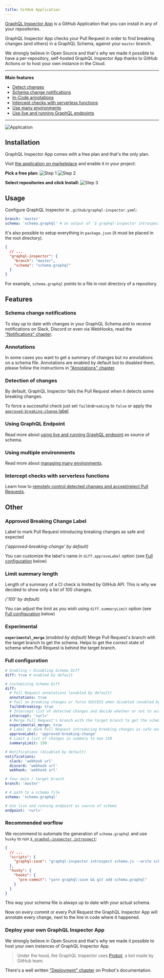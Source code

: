 ```yaml
---
title: GitHub Application
---
```


[GraphQL Inspector App](https://github.com/apps/graphql-inspector) is a GitHub Application that you can install in any of your repositories.

GraphQL Inspector App checks your Pull Request in order to find breaking changes (and others) in a GraphQL Schema, against your `master` branch.

We strongly believe in Open Source and that's why we made it possible to have a per-repository, self-hosted GraphQL Inspector App thanks to GitHub Actions or to host your own instance in the Cloud.

---

**Main features**

- [Detect changes](#detection-of-changes)
- [Schema change notifications](#schema-change-notifications)
- [In-Code annotations](#annotations)
- [Intercept checks with serverless functions](../recipes/intercept.md)
- [Use many environments](../recipes/environments.md)
- [Use live and running GraphQL endpoints](../recipes/endpoints.md)

---

![Application](/img/github/app-action.jpg)

## Installation

GraphQL Inspector App comes with a free plan and that's the only plan.

Visit [the application on marketplace](https://github.com/marketplace/graphql-inspector) and enable it in your project:

**Pick a free plan:**
![Step 1](/img/github/app-setup-plan.jpg)
![Step 2](/img/github/app-install.jpg)

**Select repositories and click Install:**
![Step 3](/img/github/app-repositories.jpg)

## Usage

Configure GraphQL Inspector in `.github/graphql-inspector.yaml`:

```yaml
branch: 'master'
schema: 'schema.graphql' # an output of `$ graphql-inspector introspect ...`
```

It's also possible to setup everything in `package.json` (it must be placed in the root directory).

```json
{
  // ...
  "graphql-inspector": {
    "branch": "master",
    "schema": "schema.graphql"
  }
}
```

For example, `schema.graphql` points to a file in root directory of a repository.

## Features

### Schema change notifications

To stay up to date with changes in your GraphQL Schema and to receive notifications on Slack, Discord or even via WebHooks, read the ["Notifications" chapter](../essentials/notifications.md).

### Annotations

In some cases you want to get a summary of changes but no annotations on a schema file. Annotations are enabled by default but to disabled them, please follow the instructions in ["Annotations" chapter](../recipes/annotations.md).

### Detection of changes

By default, GraphQL Inspector fails the Pull Request when it detects some breaking changes. 

To force a successful check just set `failOnBreaking` to `false` or apply the [`approved-breaking-change` label](#approved-breaking-change-label).

### Using GraphQL Endpoint

Read more about [using live and running GraphQL endpoint](../recipes/endpoints.md) as source of schema.

### Using multiple environments

Read more about [managing many environments](../recipes/environments.md).

### Intercept checks with serverless functions

Learn how to [remotely control detected changes and accept/reject Pull Requests](../recipes/intercept.md).

## Other

### Approved Breaking Change Label

Label to mark Pull Request introducing breaking changes as safe and expected

_('approved-breaking-change' by default)_

You can customize the label's name in `diff.approveLabel` option (see [Full configuration](#full-configuration) below)

### Limit summary length

Length of a summary of a CI check is limited by GitHub API. This is why we decided to show only a list of 100 changes.

_('100' by default)_

You can adjust the limit as you wish using `diff.summaryLimit` option (see [Full configuration](#full-configuration) below)

### Experimental

**`experimental_merge`**
_(enabled by default)_
Merge Pull Request's branch with the target branch to get the schema.
Helps to get the correct state of schema when Pull Request is behind the target branch.

### Full configuration

```yaml
# Enabling / Disabling Schema Diff
diff: true # enabled by default

# Customizing Schema Diff
diff:
  # Pull Request annotations (enabled by default)
  annotations: true
  # Fail on breaking changes or force SUCCESS when disabled (enabled by default)
  failOnBreaking: true
  # Intercept list of detected changes and decide whether or not to accept a Pull Request
  intercept: '<url>'
  # Merge Pull Request's branch with the target branch to get the schema (enabled by default)
  experimental_merge: true
  # Label to mark Pull Request introducing breaking changes as safe and expected ('approved-breaking-change' by default)
  approveLabel: 'approved-breaking-change'
  # Limit a list of changes in summary to max 150
  summaryLimit: 150

# Notifications (disabled by default)
notifications:
  slack: 'webhook url'
  discord: 'webhook url'
  webhook: 'webhook url'

# Your main / target branch
branch: 'master'

# A path to a schema file
schema: 'schema.graphql'

# Use live and running endpoint as source of schema
endpoint: '<url>'
```

### Recommended worflow

We recommend to automate the generation of `schema.graphql` and use `husky` to run [`$ graphql-inspector introspect`](../essentials/introspect.md):

```json
{
  // ...
  "scripts": {
    "graphql:save": "graphql-inspector introspect schema.js --write schema.graphql"
  },
  "husky": {
    "hooks": {
      "pre-commit": "yarn graphql:save && git add schema.graphql"
    }
  }
}
```

This way your schema file is always up to date with your actual schema.

Now on every commit or every Pull Request the GraphQL Inspector App will annotate every change, next to the line in code where it happened.

### Deploy your own GraphQL Inspector App

We strongly believe in Open Source and that's why we made it possible to host your own instances of GraphQL Inspector App.

> Under the hood, the GraphQL Inspector uses [Probot](https://probot.github.io), a bot made by GitHub team.

There's a well written ["Deployment" chapter](https://probot.github.io/docs/deployment/) on Probot's documentation.

